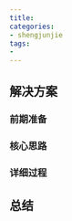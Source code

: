```yaml
---
title: 
categories:
- shengjunjie
tags:
-  
---
```



<!--more-->

## 解决方案
### 前期准备


### 核心思路

### 详细过程




## 总结
